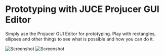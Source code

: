 # Prototyping with JUCE Projucer GUI Editor

Simply use the Projucer GUI Editor for prototyping. Play with rectangles, ellipses and other things to see what is possible and how you can do it.

![Screenshot](https://raw.githubusercontent.com/Remberg/juce_workflow_tips/master/prototyping1.jpg)
![Screenshot](https://raw.githubusercontent.com/Remberg/juce_workflow_tips/master/prototyping2.jpg)
